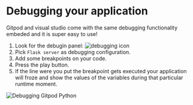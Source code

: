 # Debugging your application

Gitpod and visual studio come with the same debugging functionality embeded and it is super easy to use!

1. Look for the debugin panel: ![debugging icon](https://raw.githubusercontent.com/4GeeksAcademy/flask-rest-hello/master/docs/assets/debugging_icon.png)
2. Pick `Flask server` as debugging configuration.
3. Add some breakpoints on your code.
4. Press the play button.
5. If the line were you put the breakpoint gets executed your application will froze and show the values of the variables during that particular runtime moment.

![Debugging Gitpod Python](https://raw.githubusercontent.com/4GeeksAcademy/flask-rest-hello/master/docs/assets/debugging.gif)
